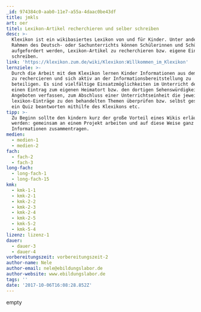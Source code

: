 ```yaml
---
_id: 974384c0-aab0-11e7-a55a-4daac0be43df
title: jmkls
art: oer
titel: Lexikon-Artikel recherchieren und selber schreiben
desc: >-
  Klexikon ist ein wikibasiertes Lexikon von und für Kinder. Unter anderen im
  Rahmen des Deutsch- oder Sachunterrichts können Schülerinnen und Schüler dazu
  aufgefordert werden, Lexikon-Artikel zu recherchieren bzw. eigene Einträge zu
  schreiben.
link: 'https://klexikon.zum.de/wiki/Klexikon:Willkommen_im_Klexikon'
lernziele: >-
  Durch die Arbeit mit dem Klexikon lernen Kinder Informationen aus dem Internet
  zu rechercieren und sich aktiv an der Informationsbereitstellung zu
  beteiligen. Es sind vielfältige Einsatzmöglichkeiten im Unterricht denkbar:
  einen Eintrag zum eigenen Heimatort bzw. den dortigen Sehenswürdigkeiten/
  Angeboten verfassen, zum Abschluss einer Unterrichtseinheit die jeweiligen
  lexikon-Einträge zu den behandelten Themen überprüfen bzw. selbst gestalten,
  ein Quiz beantworten mithilfe des Klexikons etc.
tipp: >-
  Zu Beginn sollte den kindern kurz der große Vorteil eines Wikis erläutert
  werden: gemeinsam an einem Projekt arbeiten und auf diese Weise ganz viele
  Informationen zusammentragen.
medien:
  - medien-1
  - medien-2
fach:
  - fach-2
  - fach-3
long-fach:
  - long-fach-1
  - long-fach-15
kmk:
  - kmk-1-1
  - kmk-2-1
  - kmk-2-2
  - kmk-2-3
  - kmk-2-4
  - kmk-2-5
  - kmk-5-2
  - kmk-5-4
lizenz: lizenz-1
dauer:
  - dauer-3
  - dauer-4
vorbereitungszeit: vorbereitungszeit-2
author-name: Nele
author-email: nele@ebildungslabor.de
author-website: www.ebildungslabor.de
tags: ''
date: '2017-10-06T16:08:28.852Z'
---
```

empty
